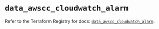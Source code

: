 # `data_awscc_cloudwatch_alarm`

Refer to the Terraform Registry for docs: [`data_awscc_cloudwatch_alarm`](https://registry.terraform.io/providers/hashicorp/awscc/0.70.0/docs/data-sources/cloudwatch_alarm).
